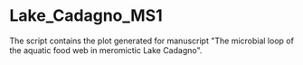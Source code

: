 # Lake_Cadagno_MS1
The script contains the plot generated for manuscript "The microbial loop of the aquatic food web in meromictic Lake Cadagno". 
